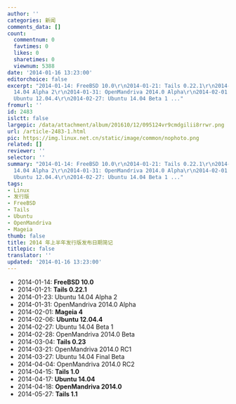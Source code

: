 ```yaml
---
author: ''
categories: 新闻
comments_data: []
count:
  commentnum: 0
  favtimes: 0
  likes: 0
  sharetimes: 0
  viewnum: 5388
date: '2014-01-16 13:23:00'
editorchoice: false
excerpt: "2014-01-14: FreeBSD 10.0\r\n2014-01-21: Tails 0.22.1\r\n2014-01-23: Ubuntu
  14.04 Alpha 2\r\n2014-01-31: OpenMandriva 2014.0 Alpha\r\n2014-02-01: Mageia 4\r\n2014-02-06:
  Ubuntu 12.04.4\r\n2014-02-27: Ubuntu 14.04 Beta 1 ..."
fromurl: ''
id: 2483
islctt: false
largepic: /data/attachment/album/201610/12/095124vr9cmdgilii8rrwr.png
url: /article-2483-1.html
pic: https://img.linux.net.cn/static/image/common/nophoto.png
related: []
reviewer: ''
selector: ''
summary: "2014-01-14: FreeBSD 10.0\r\n2014-01-21: Tails 0.22.1\r\n2014-01-23: Ubuntu
  14.04 Alpha 2\r\n2014-01-31: OpenMandriva 2014.0 Alpha\r\n2014-02-01: Mageia 4\r\n2014-02-06:
  Ubuntu 12.04.4\r\n2014-02-27: Ubuntu 14.04 Beta 1 ..."
tags:
- Linux
- 发行版
- FreeBSD
- Tails
- Ubuntu
- OpenMandriva
- Mageia
thumb: false
title: 2014 年上半年发行版发布日期简记
titlepic: false
translator: ''
updated: '2014-01-16 13:23:00'
---
```


* 2014-01-14: **FreeBSD 10.0**
* 2014-01-21: **Tails 0.22.1**
* 2014-01-23: Ubuntu 14.04 Alpha 2
* 2014-01-31: OpenMandriva 2014.0 Alpha
* 2014-02-01: **Mageia 4**
* 2014-02-06: **Ubuntu 12.04.4**
* 2014-02-27: Ubuntu 14.04 Beta 1
* 2014-02-28: OpenMandriva 2014.0 Beta
* 2014-03-04: **Tails 0.23**
* 2014-03-21: OpenMandriva 2014.0 RC1
* 2014-03-27: Ubuntu 14.04 Final Beta
* 2014-04-04: OpenMandriva 2014.0 RC2
* 2014-04-15: **Tails 1.0**
* 2014-04-17: **Ubuntu 14.04**
* 2014-04-18: **OpenMandriva 2014.0**
* 2014-05-27: **Tails 1.1**